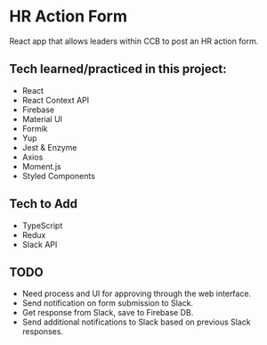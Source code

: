 # HR Action Form
React app that allows leaders within CCB to post an HR action form.



## Tech learned/practiced in this project:
* React
* React Context API
* Firebase
* Material UI
* Formik
* Yup
* Jest & Enzyme
* Axios
* Moment.js
* Styled Components

## Tech to Add
* TypeScript
* Redux
* Slack API


## TODO
* Need process and UI for approving through the web interface.
* Send notification on form submission to Slack.
* Get response from Slack, save to Firebase DB.
* Send additional notifications to Slack based on previous Slack responses.